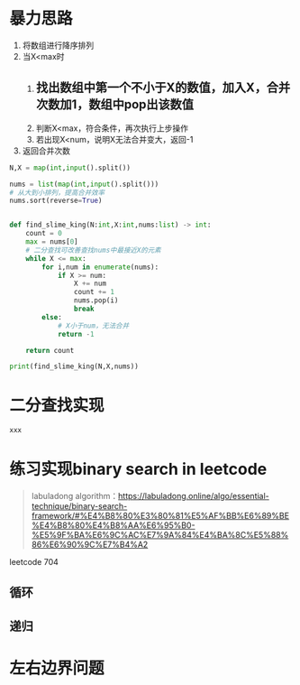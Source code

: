 # 暴力思路

1. 将数组进行降序排列
2. 当X<max时
    1. 找出数组中第一个不小于X的数值，加入X，合并次数加1，数组中pop出该数值
        - 
    2. 判断X<max，符合条件，再次执行上步操作
    3. 若出现X<num，说明X无法合并变大，返回-1
3. 返回合并次数

```python
N,X = map(int,input().split())

nums = list(map(int,input().split()))
# 从大到小排列，提高合并效率
nums.sort(reverse=True)


def find_slime_king(N:int,X:int,nums:list) -> int:
    count = 0
    max = nums[0]
    # 二分查找可改善查找nums中最接近X的元素
    while X <= max:
        for i,num in enumerate(nums):
            if X >= num:
                X += num
                count += 1
                nums.pop(i)
                break
        else:
            # X小于num，无法合并
            return -1

    return count

print(find_slime_king(N,X,nums))
```

# 二分查找实现

```python
xxx
```



# 练习实现binary search in leetcode

> labuladong algorithm：https://labuladong.online/algo/essential-technique/binary-search-framework/#%E4%B8%80%E3%80%81%E5%AF%BB%E6%89%BE%E4%B8%80%E4%B8%AA%E6%95%B0-%E5%9F%BA%E6%9C%AC%E7%9A%84%E4%BA%8C%E5%88%86%E6%90%9C%E7%B4%A2



leetcode 704

## 循环



## 递归



# 左右边界问题